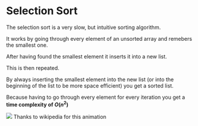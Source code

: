 # Selection Sort

The selection sort is a very slow, but intuitive sorting algorithm.

It works by going through every element of an unsorted array and remebers the smallest one.

After having found the smallest element it inserts it into a new list.

This is then repeated.

By always inserting the smallest element into the new list (or into the beginning of the list to be more space efficient) you get a sorted list.

Because having to go through every element for every iteration you get a **time complexity of $O(n^2)$**

![](https://commons.wikimedia.org/wiki/File:Insertion_sort.gif#/media/Datei:Insertion_sort.gif)
Thanks to wikipedia for this animation
